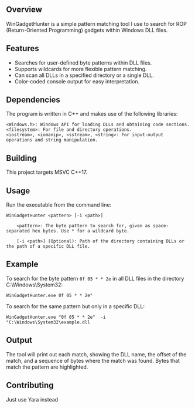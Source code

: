 ## Overview

WinGadgetHunter is a simple pattern matching tool I use to search for ROP (Return-Oriented Programming) gadgets within Windows DLL files. 

## Features

- Searches for user-defined byte patterns within DLL files.
- Supports wildcards for more flexible pattern matching.
- Can scan all DLLs in a specified directory or a single DLL.
- Color-coded console output for easy interpretation.

## Dependencies

The program is written in C++ and makes use of the following libraries:

    <Windows.h>: Windows API for loading DLLs and obtaining code sections.
    <filesystem>: For file and directory operations.
    <iostream>, <iomanip>, <sstream>, <string>: For input-output operations and string manipulation.

## Building

This project targets MSVC C++17.

## Usage

Run the executable from the command line:

```
WinGadgetHunter <pattern> [-i <path>]

    <pattern>: The byte pattern to search for, given as space-separated hex bytes. Use * for a wildcard byte.

    [-i <path>] (Optional): Path of the directory containing DLLs or the path of a specific DLL file.
```

## Example

To search for the byte pattern `0f 05 * * 2e` in all DLL files in the directory C:\Windows\System32:

```
WinGadgetHunter.exe 0f 05 * * 2e"
```

To search for the same pattern but only in a specific DLL:

```
WinGadgetHunter.exe "0f 05 * * 2e"  -i "C:\Windows\System32\example.dll
```

## Output

The tool will print out each match, showing the DLL name, the offset of the match, and a sequence of bytes where the match was found. Bytes that match the pattern are highlighted.

## Contributing

Just use Yara instead
